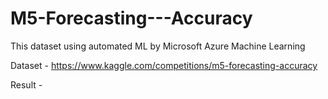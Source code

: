 # M5-Forecasting---Accuracy
This dataset using automated ML by Microsoft Azure Machine Learning


Dataset - https://www.kaggle.com/competitions/m5-forecasting-accuracy

Result - 
